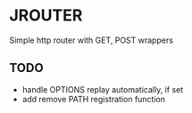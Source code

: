 #  JROUTER

Simple http router with GET, POST wrappers

  
##  TODO

  

 - handle OPTIONS replay automatically, if set
 - add remove PATH registration function

